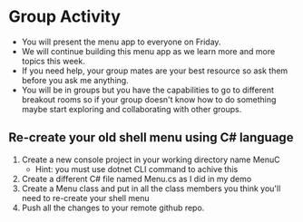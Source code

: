 # Group Activity
* You will present the menu app to everyone on Friday.
* We will continue building this menu app as we learn more and more topics this week.
* If you need help, your group mates are your best resource so ask them before you ask me anything.
* You will be in groups but you have the capabilities to go to different breakout rooms so if your group doesn't know how to do something maybe start exploring and collaborating with other groups.
## Re-create your old shell menu using C# language
1. Create a new console project in your working directory name MenuC
    * Hint: you must use dotnet CLI command to achive this
2. Create a different C# file named Menu.cs as I did in my demo
3. Create a Menu class and put in all the class members you think you'll need to re-create your shell menu
4. Push all the changes to your remote github repo.
